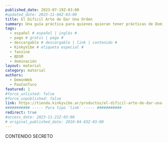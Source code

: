 ```yaml
---
published_date: 2023-07-19Z-03:00
#updated_date: 2023-11-04Z-03:00
title: El Dificil Arte de Dar Una Orden
summary: Una guía práctica para quienes quieran tener prácticas de Dominación consensuada. Compilamos múltiples ideas y aplicaciones de ejemplo a la hora de "dar órdenes".
tags:
  - español # español | inglés #
  - pago # gratis | pago #
  - descargable # descargable | link | contenido #
  - KinkyVibe # etiqueta especial #
  - fanzine
  - BDSM
  - dominación
layout: material
category: material
authors:
  - DemonWeb
  - PauConTuco
featured: 1
#force_unlisted: false
#force_unpublished: false
link: https://tienda.kinkyvibe.ar/productos/el-dificil-arte-de-dar-una-orden-version-digital/
########### ----- Para tipo 'link' ----- ###########
redirect: true
#access_date: 2023-11-21Z-03:00
# original_published_date: 2010-04-03Z-03:00
---
```


CONTENIDO SECRETO